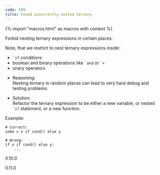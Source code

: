 ```yaml
---
code: 509
title: Found incorrectly nested ternary
---
```


{% import "macros.html" as macros with context %}

Forbid nesting ternary expressions in certain places.

Note, that we restrict to nest ternary expressions inside:

  - `` `if `` conditions
  - boolean and binary operations like `` `and `` or `` `+ ``
  - unary operators

<!-- end list -->

  - Reasoning:  
    Nesting ternary in random places can lead to very hard debug and
    testing problems.

  - Solution:  
    Refactor the ternary expression to be either a new variable, or
    nested `` `if `` statement, or a new function.

Example:

    # Correct:
    some = x if cond() else y
    
    # Wrong:
    if x if cond() else y:
        ...

<div class="versionadded">

0.10.0

</div>

<div class="versionchanged">

0.11.0

</div>